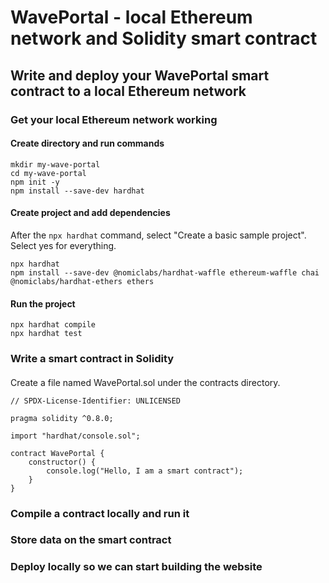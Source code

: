 # WavePortal - local Ethereum network and Solidity smart contract

## Write and deploy your WavePortal smart contract to a local Ethereum network 

### Get your local Ethereum network working

#### Create directory and run commands

```
mkdir my-wave-portal
cd my-wave-portal
npm init -y
npm install --save-dev hardhat
```

#### Create project and add dependencies 

After the `npx hardhat` command, select "Create a basic sample project". 
Select yes for everything. 

```
npx hardhat
npm install --save-dev @nomiclabs/hardhat-waffle ethereum-waffle chai @nomiclabs/hardhat-ethers ethers
```

#### Run the project

```
npx hardhat compile
npx hardhat test
```

### Write a smart contract in Solidity 

####
Create a file named WavePortal.sol under the contracts directory.
```
// SPDX-License-Identifier: UNLICENSED

pragma solidity ^0.8.0;

import "hardhat/console.sol";

contract WavePortal {
    constructor() {
        console.log("Hello, I am a smart contract");
    }
}
```

### Compile a contract locally and run it 
### Store data on the smart contract
### Deploy locally so we can start building the website
